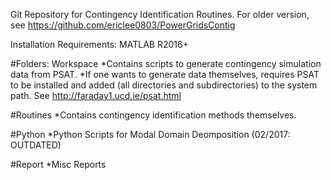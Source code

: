 Git Repository for Contingency Identification Routines. For older version, see https://github.com/ericlee0803/PowerGridsContig

Installation Requirements: 
MATLAB R2016+ 

#Folders:
Workspace
	*Contains scripts to generate contingency simulation data from PSAT. 
	*If one wants to generate data themselves, requires PSAT to be installed and added (all directories and subdirectories) to the system path. See http://faraday1.ucd.ie/psat.html
 
#Routines 
	*Contains contingency identification methods themselves. 

#Python
	*Python Scripts for Modal Domain Deomposition (02/2017: OUTDATED)

#Report
	*Misc Reports



